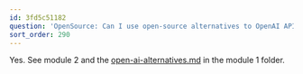 ```yaml
---
id: 3fd5c51182
question: 'OpenSource: Can I use open-source alternatives to OpenAI API?'
sort_order: 290
---
```


Yes. See module 2 and the [open-ai-alternatives.md](https://github.com/DataTalksClub/llm-zoomcamp/blob/main/01-intro/open-ai-alternatives.md) in the module 1 folder.